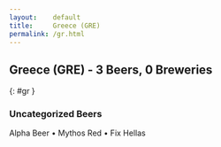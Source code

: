 ```yaml
---
layout:    default
title:     Greece (GRE)
permalink: /gr.html
---
```


## Greece (GRE) - 3 Beers, 0 Breweries
{: #gr }




### Uncategorized Beers

Alpha Beer   • Mythos Red   • Fix Hellas  



 

